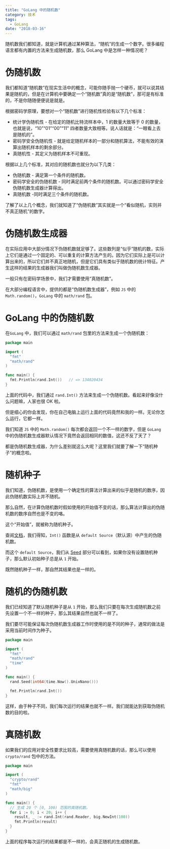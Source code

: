 ```yaml
---
title: "GoLang 中的随机数"
category: 技术
tags:
  - GoLang
date: "2018-03-16"
---
```


随机数我们都知道，就是计算机通过某种算法，“随机”的生成一个数字。很多编程语言都有内置的方法来生成随机数，那么 GoLang 中是怎样一种情况呢？

# 伪随机数

我们都知道“随机数”在现实生活中的概念，可能你随手抛一个硬币，就可以说其结果是随机的，但是在计算机中要确定一个“随机数”真的是“随机数”，那可是有标准的，不是你随随便便说是就是。

根据密码学原理，要想对一个“随机数”进行随机性检验有以下几个标准：

- 统计学伪随机性 - 在给定的随机比特流样本中，1 的数量大致等于 0 的数量，也就是说，“10”“01”“00”“11” 四者数量大致相等。说人话就是：“一眼看上去是随机的”。
- 密码学安全伪随机性 - 就是给定随机样本的一部分和随机算法，不能有效的演算出随机样本的剩余部分。
- 真随机性 - 其定义为随机样本不可重现。

根据以上几个标准，其对应的随机数也就分为以下几类：

- 伪随机数 - 满足第一个条件的随机数。
- 密码学安全的伪随机数 - 同时满足前两个条件的随机数。可以通过密码学安全伪随机数生成器计算得出。
- 真随机数 -同时满足三个条件的随机数。

了解了以上几个概念，我们就知道了“伪随机数”其实就是一个“看似随机，实则并不真正随机”的数字。

# 伪随机数生成器

在实际应用中大部分情况下伪随机数就足够了。这些数列是“似乎”随机的数，实际上它们是通过一个固定的、可以重复的计算方法产生的。因为它们实际上是可以计算出来的，所以它们并不真正地随机，但是它们具有类似于随机数的统计特征。产生这样的结果的生成器我们叫做伪随机数生成器。

一般只有在密码学场景中，我们才需要使用“真随机数”。

在大部分编程语言中，提供的都是“伪随机数生成器”，例如 `JS` 中的 `Math.random()`，`GoLang` 中的 `math/rand` 包。

# GoLang 中的伪随机数

在`GoLang` 中，我们可以通过 `math/rand` 包里的方法来生成一个伪随机数：

```go
package main

import (
  "fmt"
  "math/rand"
)

func main() {
  fmt.Println(rand.Int())   // => 134020434
}
```

上面的代码中，我们通过 `rand.Int()` 方法来生成一个伪随机数。看起来好像没什么问题嘛，人家也很 OK 啦。

但是细心的你会发现，你在自己电脑上运行上面的代码竟然和我的一样。无论你怎么运行，它都一样。

我们知道 `JS` 中的 `Math.random()` 每次都会返回一个不一样的数字，但是 `GoLang` 中的伪随机数生成器默认情况下竟然会返回相同的数值，这还不反了天了？

都是伪随机数生成器，为什么差别就这么大呢？这里我们就要了解一下“随机种子”的概念啦。

# 随机种子

我们知道，伪随机数，是使用一个确定性的算法计算出来的似乎是随机的数序，因此伪随机数实际上并不随机。

那么自然，在计算伪随机数时假如使用的开始值不变的话，那么算法计算出的伪随机数的数序自然也是不变的咯。

这个“开始值”，就被称为随机种子。

查阅[文档](https://golang.google.cn/pkg/math/rand/#Int)，我们得知，`Int()` 函数是从 `default Source`（默认源）中产生的伪随机数。

而这个 `default Source`，我们从 [Seed](https://golang.google.cn/pkg/math/rand/#Seed) 部分可以看到，如果你没有设置随机种子，那么默认初始种子总是从 `1` 开始。

既然随机种子一样，那自然其结果也是一样的。

# 随机的伪随机数

我们已经知道了默认随机种子是从 `1` 开始，那么我们只要在每次生成随机数之前先设置一个不一样的种子，那么其结果自然也就不一样了。

我们要尽可能保证每次伪随机数生成器工作时使用的是不同的种子，通常的做法是采用当前时间作为种子。

```go
package main

import (
  "fmt"
  "math/rand"
  "time"
)

func main() {
  rand.Seed(int64(time.Now().UnixNano()))

  fmt.Println(rand.Int())
}
```

这样，由于种子不同，我们每次运行的结果也就不一样。我们就能达到获取伪随机数的目的啦。

# 真随机数

如果我们的应用对安全性要求比较高，需要使用真随机数的话，那么可以使用 `crypto/rand` 包中的方法。

```go
package main

import (
  "crypto/rand"
  "fmt"
  "math/big"
)

func main() {
  // 生成 20 个 [0, 100) 范围的真随机数。
  for i := 0; i < 20; i++ {
    result, _ := rand.Int(rand.Reader, big.NewInt(100))
    fmt.Println(result)
  }
}
```

上面的程序每次运行的结果都是不一样的，会真正随机的生成随机数。
